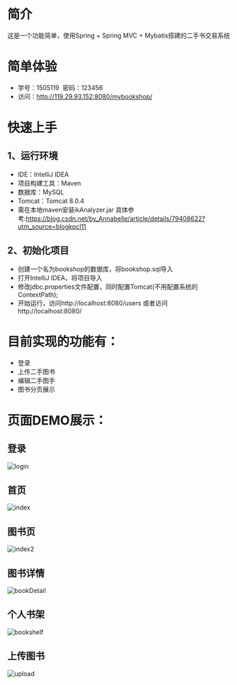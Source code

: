 # 简介
这是一个功能简单，使用Spring + Spring MVC + Mybatis搭建的二手书交易系统

# 简单体验
- 学号：1505119  密码：123456
- 访问：http://119.29.93.152:8080/mybookshop/

# 快速上手
## 1、运行环境
- IDE：IntelliJ IDEA
- 项目构建工具：Maven
- 数据库：MySQL
- Tomcat：Tomcat 8.0.4
- 需在本地maven安装ikAnalyzer.jar  具体参考:https://blog.csdn.net/by_Annabelle/article/details/79408622?utm_source=blogkpcl11

## 2、初始化项目
- 创建一个名为bookshop的数据库，将bookshop.sql导入
- 打开IntelliJ IDEA，将项目导入
- 修改jdbc.properties文件配置，同时配置Tomcat(不用配置系统的ContextPath);
- 开始运行，访问http://localhost:8080/users 或者访问http://localhost:8080/

# 目前实现的功能有：
- 登录
- 上传二手图书
- 编辑二手图手
- 图书分页展示

# 页面DEMO展示：
## 登录
![login](https://github.com/DanielLin07/bookshop/blob/master/Screenshots/login.jpg)
## 首页
![index](https://github.com/DanielLin07/bookshop/blob/master/Screenshots/index.jpg)
## 图书页
![index2](https://github.com/DanielLin07/bookshop/blob/master/Screenshots/home.jpg)
## 图书详情
![bookDetail](https://github.com/DanielLin07/bookshop/blob/master/Screenshots/bookDetail.jpg)
## 个人书架
![bookshelf](https://github.com/DanielLin07/bookshop/blob/master/Screenshots/myBookshelf.jpg)
## 上传图书
![upload](https://github.com/DanielLin07/bookshop/blob/master/Screenshots/upload.jpg)
